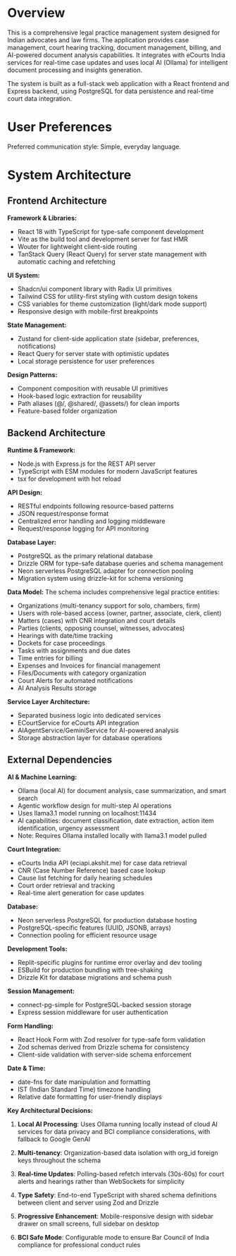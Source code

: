 # Overview

This is a comprehensive legal practice management system designed for Indian advocates and law firms. The application provides case management, court hearing tracking, document management, billing, and AI-powered document analysis capabilities. It integrates with eCourts India services for real-time case updates and uses local AI (Ollama) for intelligent document processing and insights generation.

The system is built as a full-stack web application with a React frontend and Express backend, using PostgreSQL for data persistence and real-time court data integration.

# User Preferences

Preferred communication style: Simple, everyday language.

# System Architecture

## Frontend Architecture

**Framework & Libraries:**
- React 18 with TypeScript for type-safe component development
- Vite as the build tool and development server for fast HMR
- Wouter for lightweight client-side routing
- TanStack Query (React Query) for server state management with automatic caching and refetching

**UI System:**
- Shadcn/ui component library with Radix UI primitives
- Tailwind CSS for utility-first styling with custom design tokens
- CSS variables for theme customization (light/dark mode support)
- Responsive design with mobile-first breakpoints

**State Management:**
- Zustand for client-side application state (sidebar, preferences, notifications)
- React Query for server state with optimistic updates
- Local storage persistence for user preferences

**Design Patterns:**
- Component composition with reusable UI primitives
- Hook-based logic extraction for reusability
- Path aliases (@/, @shared/, @assets/) for clean imports
- Feature-based folder organization

## Backend Architecture

**Runtime & Framework:**
- Node.js with Express.js for the REST API server
- TypeScript with ESM modules for modern JavaScript features
- tsx for development with hot reload

**API Design:**
- RESTful endpoints following resource-based patterns
- JSON request/response format
- Centralized error handling and logging middleware
- Request/response logging for API monitoring

**Database Layer:**
- PostgreSQL as the primary relational database
- Drizzle ORM for type-safe database queries and schema management
- Neon serverless PostgreSQL adapter for connection pooling
- Migration system using drizzle-kit for schema versioning

**Data Model:**
The schema includes comprehensive legal practice entities:
- Organizations (multi-tenancy support for solo, chambers, firm)
- Users with role-based access (owner, partner, associate, clerk, client)
- Matters (cases) with CNR integration and court details
- Parties (clients, opposing counsel, witnesses, advocates)
- Hearings with date/time tracking
- Dockets for case proceedings
- Tasks with assignments and due dates
- Time entries for billing
- Expenses and Invoices for financial management
- Files/Documents with category organization
- Court Alerts for automated notifications
- AI Analysis Results storage

**Service Layer Architecture:**
- Separated business logic into dedicated services
- ECourtService for eCourts API integration
- AIAgentService/GeminiService for AI-powered analysis
- Storage abstraction layer for database operations

## External Dependencies

**AI & Machine Learning:**
- Ollama (local AI) for document analysis, case summarization, and smart search
- Agentic workflow design for multi-step AI operations
- Uses llama3.1 model running on localhost:11434
- AI capabilities: document classification, date extraction, action item identification, urgency assessment
- Note: Requires Ollama installed locally with llama3.1 model pulled

**Court Integration:**
- eCourts India API (eciapi.akshit.me) for case data retrieval
- CNR (Case Number Reference) based case lookup
- Cause list fetching for daily hearing schedules
- Court order retrieval and tracking
- Real-time alert generation for case updates

**Database:**
- Neon serverless PostgreSQL for production database hosting
- PostgreSQL-specific features (UUID, JSONB, arrays)
- Connection pooling for efficient resource usage

**Development Tools:**
- Replit-specific plugins for runtime error overlay and dev tooling
- ESBuild for production bundling with tree-shaking
- Drizzle Kit for database migrations and schema push

**Session Management:**
- connect-pg-simple for PostgreSQL-backed session storage
- Express session middleware for user authentication

**Form Handling:**
- React Hook Form with Zod resolver for type-safe form validation
- Zod schemas derived from Drizzle schema for consistency
- Client-side validation with server-side schema enforcement

**Date & Time:**
- date-fns for date manipulation and formatting
- IST (Indian Standard Time) timezone handling
- Relative date formatting for user-friendly displays

**Key Architectural Decisions:**

1. **Local AI Processing**: Uses Ollama running locally instead of cloud AI services for data privacy and BCI compliance considerations, with fallback to Google GenAI

2. **Multi-tenancy**: Organization-based data isolation with org_id foreign keys throughout the schema

3. **Real-time Updates**: Polling-based refetch intervals (30s-60s) for court alerts and hearings rather than WebSockets for simplicity

4. **Type Safety**: End-to-end TypeScript with shared schema definitions between client and server using Zod and Drizzle

5. **Progressive Enhancement**: Mobile-responsive design with sidebar drawer on small screens, full sidebar on desktop

6. **BCI Safe Mode**: Configurable mode to ensure Bar Council of India compliance for professional conduct rules